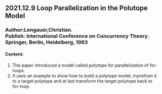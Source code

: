 ## 2021.12.9 Loop Parallelization in the Polutope Model
### Author:Lengauer,Christian. <br> Publish: International Conference on Concurrency Theory. Springer, Berlin, Heidelberg, 1993
#### Content:
1) The paper introduced a model called polytope for parallelization of for-loops.<br>
2) It uses an example to show how to build a polytope model, transfrom it to a target polytope and at last transform the target polytope back to for-loop.<br>
